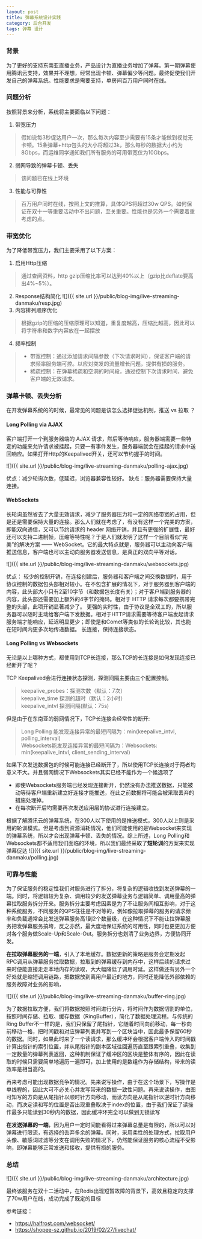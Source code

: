 ```yaml
---
layout: post
title: 弹幕系统设计实践
category: 后台开发
tags: 弹幕 设计
---
```


### 背景
为了更好的支持东南亚直播业务，产品设计为直播业务增加了弹幕。第一期弹幕使用腾讯云支持，效果并不理想，经常出现卡顿、弹幕偏少等问题。最终促使我们开发自己的弹幕系统。性能要求是需要支持，单房间百万用户同时在线。

### 问题分析
按照背景来分析，系统将主要面临以下问题：
1. 带宽压力
> 假如说每3秒促达用户一次，那么每次内容至少需要有15条才能做到视觉无卡顿。15条弹幕+http包头的大小将超过3k，那么每秒的数据大小约为8Gbps，而运维同学通知我们所有服务的可用带宽仅为10Gbps。
2. 弱网导致的弹幕卡顿、丢失
> 该问题已在线上环境
3. 性能与可靠性
> 百万用户同时在线，按照上文的推算，具体QPS将超过30w QPS。如何保证在双十一等重要活动中不出问题，至关重要。性能也是另外一个需要着重考虑的点。

### 带宽优化
为了降低带宽压力，我们主要采用了以下方案：
1. 启用Http压缩
> 通过查阅资料，http gzip压缩比率可以达到40%以上（gzip比deflate要高出4%~5%）。
2. Response结构简化
![]({{ site.url }}/public/blog-img/live-streaming-danmaku/resp.jpg)
1. 内容排列顺序优化
> 根据gzip的压缩的压缩原理可以知道，重复度越高，压缩比越高，因此可以将字符串和数字内容放在一起摆放
4. 频率控制
> - 带宽控制：通过添加请求间隔参数（下次请求时间），保证客户端的请求频率服务端可控。以应对突发的流量增长问题，提供有损的服务。
> - 稀疏控制：在弹幕稀疏和空洞的时间段，通过控制下次请求时间，避免客户端的无效请求。

### 弹幕卡顿、丢失分析
在开发弹幕系统的的时候，最常见的问题是该怎么选择促达机制，推送 vs 拉取 ？

#### Long Polling via AJAX
客户端打开一个到服务器端的 AJAX 请求，然后等待响应，服务器端需要一些特定的功能来允许请求被挂起，只要一有事件发生，服务器端就会在挂起的请求中送回响应。如果打开Http的Keepalived开关，还可以节约握手的时间。

![]({{ site.url }}/public/blog-img/live-streaming-danmaku/polling-ajax.jpg)

优点：减少轮询次数，低延迟，浏览器兼容性较好。
缺点：服务器需要保持大量连接。


#### WebSockets
长轮询虽然省去了大量无效请求，减少了服务器压力和一定的网络带宽的占用，但是还是需要保持大量的连接。那么人们就在考虑了，有没有这样一个完美的方案，即能双向通信，又可以节约请求的 header 网络开销，并且有更强的扩展性，最好还可以支持二进制帧，压缩等特性呢？于是人们就发明了这样一个目前看似“完美”的解决方案 —— WebSocket。它的最大特点就是，服务器可以主动向客户端推送信息，客户端也可以主动向服务器发送信息，是真正的双向平等对话。

![]({{ site.url }}/public/blog-img/live-streaming-danmaku/websockets.jpg)

优点：
较少的控制开销，在连接创建后，服务器和客户端之间交换数据时，用于协议控制的数据包头部相对较小。在不包含扩展的情况下，对于服务器到客户端的内容，此头部大小只有2至10字节（和数据包长度有关）；对于客户端到服务器的内容，此头部还需要加上额外的4字节的掩码。相对于 HTTP 请求每次都要携带完整的头部，此项开销显著减少了。
更强的实时性，由于协议是全双工的，所以服务器可以随时主动给客户端下发数据。相对于HTTP请求需要等待客户端发起请求服务端才能响应，延迟明显更少；即使是和Comet等类似的长轮询比较，其也能在短时间内更多次地传递数据。
长连接，保持连接状态。




#### Long Polling vs Websockets
无论是以上哪种方式，都使用到TCP长连接，那么TCP的长连接是如何发现连接已经断开了呢？

TCP Keepalived会进行连接状态探测，探测间隔主要由三个配置控制。
> keepalive_probes：探测次数（默认：7次）<br/>
> keepalive_time   探测的超时（默认：2小时）<br/>
> keepalive_intvl 探测间隔(默认：75s)<br/>

但是由于在东南亚的弱网情况下，TCP长连接会经常性的断开:
> Long Polling 能发现连接异常的最短间隔为：min(keepalive_intvl, polling_interval)<br/>
> Websockets能发现连接异常的最短间隔为：Websockets: min(keepalive_intvl, client_sending_interval)<br/>

如果下次发送数据包的时候可能连接已经断开了，所以使用TCP长连接对于两者均意义不大。并且弱网情况下Websockets其实已经不能作为一个候选项了
- 即使Websockets服务端已经发现连接断开，仍然没有办法推送数据，只能被动等待客户端重新建立好连接才能推送，在此之前数据将可能会被采取丢弃的措施处理掉。
- 在每次断开后均需要再次发送应用层的协议进行连接建立。

根据了解腾讯云的弹幕系统，在300人以下使用的是推送模式，300人以上则是采用的轮训模式。但是考虑到资源消耗情况，他们可能使用的是Websocket来实现的弹幕系统，所以才会出现弹幕卡顿、丢失的情况。综上所述，Long Polling和Websockets都不适用我们面临的环境，所以我们最终采取了**短轮训**的方案来实现弹幕促达
![]({{ site.url }}/public/blog-img/live-streaming-danmaku/polling.jpg)

### 可靠与性能
为了保证服务的稳定性我们对服务进行了拆分，将复杂的逻辑收拢到发送弹幕的一端。同时，将逻辑较为复杂、调用较少的发送弹幕业务与逻辑简单、调用量高的弹幕拉取服务拆分开来。服务拆分主要考虑因素是为了不让服务间相互影响，对于这种系统服务，不同服务的QPS往往是不对等的，例如像拉取弹幕的服务的请求频率和负载通常会比发送弹幕服务高1到2个数量级，在这种情况下不能让拉弹幕服务把发弹幕服务搞垮，反之亦然，最⼤度地保证系统的可用性，同时也更更加方便对各个服务做Scale-Up和Scale-Out。服务拆分也划清了业务边界，方便协同开发。

**在拉取弹幕服务的一端**，引入了本地缓存。数据更新的策略是服务会定期发起RPC调⽤从弹幕服务拉取数据，拉取到的弹幕缓存到内存中，这样后续的请求过来时便能直接⾛走本地内存的读取，⼤大幅降低了调用时延。这样做还有另外一个好处就是缩短调⽤链路，把数据放到离⽤户最近的地⽅，同时还能降低外部依赖的服务故障对业务的影响，

![]({{ site.url }}/public/blog-img/live-streaming-danmaku/buffer-ring.jpg)

为了数据拉取方便，我们将数据按照时间进行分片，将时间作为数据切割的单位，按照时间存储、拉取、缓存数据（RingBuffer），简化了数据处理流程。与传统的Ring Buffer不一样的是，我们只保留了尾指针，它随着时间向前移动，每⼀秒向前移动一格，把时间戳和对应弹幕列表并写到一个区块当中，因此最多保留60秒的数据。同时，如果此时来了一个读请求，那么缓冲环会根据客户端传入的时间戳计算出指针的索引位置，并从尾指针的副本区域往回遍历直至跟索引重叠，收集到一定数量的弹幕列表返回，这种机制保证了缓冲区的区块是整体有序的，因此在读取的时候只需要简单地遍历一遍即可，加上使用的是数组作为存储结构，带来的读效率是相当高的。

再来考虑可能出现数据竞争的情况。先来说写操作，由于在这个场景下，写操作是单线程的，因此⼤可不必关心并发写带来的数据一致性问题。再来说读操作，由图可知写的方向是从尾指针以顺时针⽅向移动，⽽读⽅向是从尾指针以逆时针方向移动，⽽决定读和写的位置是否出现重叠取决于index的位置，由于我们保证了读操作最多只能读到30秒内的数据，因此缓冲环完全可以做到无锁读写

**在发送弹幕的一端**，因为用户一定时间能看得过来弹幕总量是有限的，所以可以对弹幕进行限流，有选择的丢弃多余的弹幕。同时，采用柔性的处理方式，拉取用户头像、敏感词过滤等分支在调用失败的情况下，仍然能保证服务的核心流程不受影响，即弹幕能够正常发送和接收，提供有损的服务。

### 总结
![]({{ site.url }}/public/blog-img/live-streaming-danmaku/architecture.jpg)

最终该服务在双十二活动中，在Redis出现短暂故障的背景下，高效且稳定的支撑了70w用户在线，成功完成了既定的目标

参考链接：
- https://halfrost.com/websocket/
- https://shopee-sz.github.io/2019/02/27/livechat/